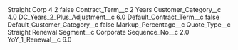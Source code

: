 <?xml version="1.0" encoding="UTF-8"?>
<CustomMetadata xmlns="http://soap.sforce.com/2006/04/metadata" xmlns:xsi="http://www.w3.org/2001/XMLSchema-instance" xmlns:xsd="http://www.w3.org/2001/XMLSchema">
    <label>Straight Corp 4 2</label>
    <protected>false</protected>
    <values>
        <field>Contract_Term__c</field>
        <value xsi:type="xsd:string">2 Years</value>
    </values>
    <values>
        <field>Customer_Category__c</field>
        <value xsi:type="xsd:double">4.0</value>
    </values>
    <values>
        <field>DC_Years_2_Plus_Adjustment__c</field>
        <value xsi:type="xsd:double">6.0</value>
    </values>
    <values>
        <field>Default_Contract_Term__c</field>
        <value xsi:type="xsd:boolean">false</value>
    </values>
    <values>
        <field>Default_Customer_Category__c</field>
        <value xsi:type="xsd:boolean">false</value>
    </values>
    <values>
        <field>Markup_Percentage__c</field>
        <value xsi:nil="true"/>
    </values>
    <values>
        <field>Quote_Type__c</field>
        <value xsi:type="xsd:string">Straight Renewal</value>
    </values>
    <values>
        <field>Segment__c</field>
        <value xsi:type="xsd:string">Corporate</value>
    </values>
    <values>
        <field>Sequence_No__c</field>
        <value xsi:type="xsd:double">2.0</value>
    </values>
    <values>
        <field>YoY_1_Renewal__c</field>
        <value xsi:type="xsd:double">6.0</value>
    </values>
</CustomMetadata>
